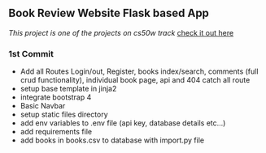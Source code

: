 ## Book Review Website Flask based App
_This project is one of the projects on cs50w track_ [check it out here](https://docs.cs50.net/web/2019/x/projects/1/project1.html)

### 1st Commit
- Add all Routes Login/out, Register, books index/search, comments (full crud functionality), individual book page, api and 404 catch all route
- setup base template in jinja2 
- integrate bootstrap 4
- Basic Navbar
- setup static files directory
- add env variables to .env file (api key, database details etc...)
- add requirements file
- add books in books.csv to database with import.py file
